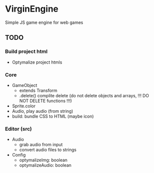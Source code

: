 # VirginEngine

Simple JS game engine for web games

## TODO

### Build project html

- Optymalize project htmls

### Core

- GameObject
  - extends Transform
  - .delete() complite delete (do not delete objects and arrays, !!! DO NOT DELETE functions !!!)
- Sprite.color
- Audio, play audio (from string)
- build: bundle CSS to HTML (maybe icon)

### Editor (src)

- Audio
  - grab audio from input
  - convert audio files to strings
- Config
  - optymalizeImg: boolean
  - optymalizeAudio: boolean
